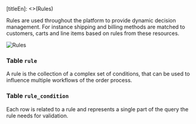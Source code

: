 [titleEn]: <>(Rules)

Rules are used throughout the platform to provide dynamic decision management. For instance shipping and billing methods are matched to customers, carts and line items based on rules from these resources.

![Rules](dist/erm-shopware-core-content-rule.svg)


### Table `rule`

A rule is the collection of a complex set of conditions, that can be used to influence multiple workflows of the order process.


### Table `rule_condition`

Each row is related to a rule and represents a single part of the query the rule needs for validation.



